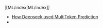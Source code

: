 [[ML/index|ML/index]]

- [How Deepseek used MultiToken Prediction](https://youtu.be/4BhZZYg2_J4?si=JkppbxMu1gMyqETy)
- 
